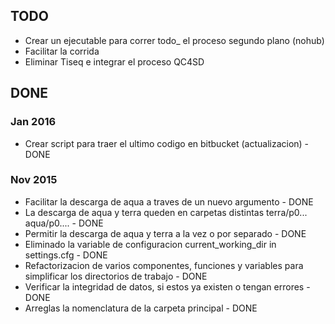 
## TODO

* Crear un ejecutable para correr todo_ el proceso segundo plano (nohub)
* Facilitar la corrida
* Eliminar Tiseq e integrar el proceso QC4SD

## DONE

### Jan 2016

* Crear script para traer el ultimo codigo en bitbucket (actualizacion) - DONE

### Nov 2015

* Facilitar la descarga de aqua a traves de un nuevo argumento - DONE
* La descarga de aqua y terra queden en carpetas distintas terra/p0... aqua/p0.... - DONE
* Permitir la descarga de aqua y terra a la vez o por separado - DONE
* Eliminado la variable de configuracion current_working_dir in settings.cfg - DONE
* Refactorizacion de varios componentes, funciones y variables para simplificar los
  directorios de trabajo - DONE
* Verificar la integridad de datos, si estos ya existen o tengan errores - DONE
* Arreglas la nomenclatura de la carpeta principal - DONE

